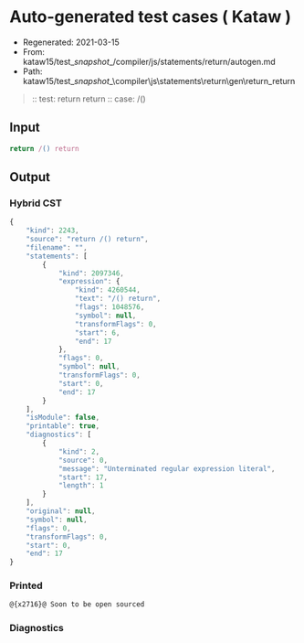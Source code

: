 # Auto-generated test cases ( Kataw )
- Regenerated: 2021-03-15
- From: kataw15/test\__snapshot__/compiler/js/statements/return/autogen.md
- Path: kataw15/test\__snapshot__\compiler\js\statements\return\gen\return_return
> :: test: return return
> :: case: /()
## Input

`````js
return /() return
`````

## Output

### Hybrid CST

```javascript
{
    "kind": 2243,
    "source": "return /() return",
    "filename": "",
    "statements": [
        {
            "kind": 2097346,
            "expression": {
                "kind": 4260544,
                "text": "/() return",
                "flags": 1048576,
                "symbol": null,
                "transformFlags": 0,
                "start": 6,
                "end": 17
            },
            "flags": 0,
            "symbol": null,
            "transformFlags": 0,
            "start": 0,
            "end": 17
        }
    ],
    "isModule": false,
    "printable": true,
    "diagnostics": [
        {
            "kind": 2,
            "source": 0,
            "message": "Unterminated regular expression literal",
            "start": 17,
            "length": 1
        }
    ],
    "original": null,
    "symbol": null,
    "flags": 0,
    "transformFlags": 0,
    "start": 0,
    "end": 17
}
```

### Printed

```javascript
@{x2716}@ Soon to be open sourced
```

### Diagnostics

```javascript

```


